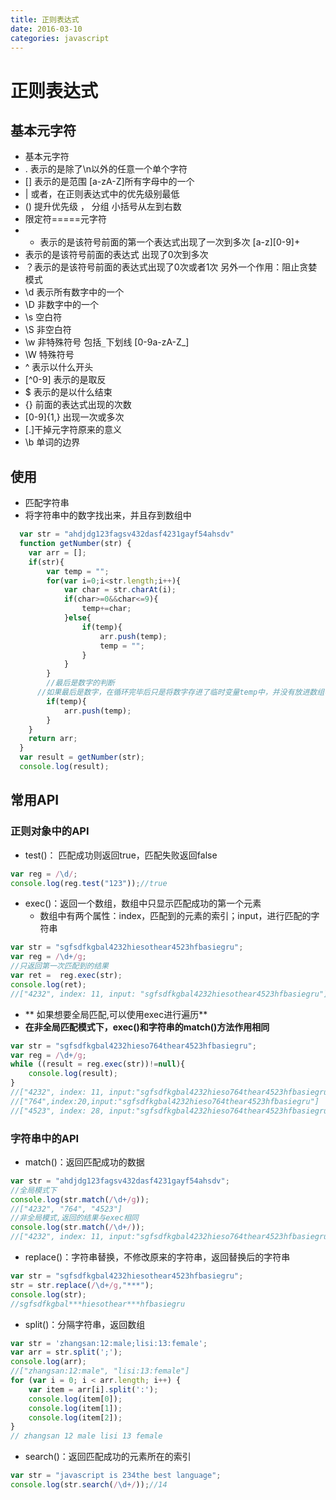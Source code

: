 ```yaml
---
title: 正则表达式
date: 2016-03-10
categories: javascript
---
```


# 正则表达式
## 基本元字符
* 基本元字符
* .  表示的是除了\n以外的任意一个单个字符
* [] 表示的是范围  [a-zA-Z]所有字母中的一个
* |  或者，在正则表达式中的优先级别最低
* () 提升优先级 ， 分组  小括号从左到右数
* 限定符=====元字符
* +  表示的是该符号前面的第一个表达式出现了一次到多次  [a-z][0-9]+
* 表示的是该符号前面的表达式 出现了0次到多次
*  ？表示的是该符号前面的表达式出现了0次或者1次   另外一个作用：阻止贪婪模式
*  \d  表示所有数字中的一个
*  \D  非数字中的一个
*  \s  空白符
*  \S  非空白符
*  \w  非特殊符号  包括`_`下划线 [0-9a-zA-Z_]
*  \W  特殊符号
*  ^ 表示以什么开头
*  [^0-9] 表示的是取反
*  $  表示的是以什么结束
*  {}   前面的表达式出现的次数
*  [0-9]{1,}  出现一次或多次
*  [.]干掉元字符原来的意义
*  \b 单词的边界

## 使用
* 匹配字符串
* 将字符串中的数字找出来，并且存到数组中
```javascript
  var str = "ahdjdg123fagsv432dasf4231gayf54ahsdv"
  function getNumber(str) {
    var arr = [];
    if(str){
        var temp = "";
        for(var i=0;i<str.length;i++){
            var char = str.charAt(i);
            if(char>=0&&char<=9){
                temp+=char;
            }else{
                if(temp){
                    arr.push(temp);
                    temp = "";
                }
            }
        }
        //最后是数字的判断
      //如果最后是数字，在循环完毕后只是将数字存进了临时变量temp中，并没有放进数组中
        if(temp){
            arr.push(temp);
        }
    }
    return arr;
  }
  var result = getNumber(str);
  console.log(result);
```

## 常用API
### 正则对象中的API
* test()： 匹配成功则返回true，匹配失败返回false
```javascript
var reg = /\d/;
console.log(reg.test("123"));//true
```
* exec()：返回一个数组，数组中只显示匹配成功的第一个元素
  * 数组中有两个属性：index，匹配到的元素的索引；input，进行匹配的字符串 
```javascript
var str = "sgfsdfkgbal4232hiesothear4523hfbasiegru";
var reg = /\d+/g;
//只返回第一次匹配到的结果
var ret =  reg.exec(str);
console.log(ret);
//["4232", index: 11, input: "sgfsdfkgbal4232hiesothear4523hfbasiegru"]
```

* ** 如果想要全局匹配,可以使用exec进行遍历**
* **在非全局匹配模式下，exec()和字符串的match()方法作用相同**
```javascript
var str = "sgfsdfkgbal4232hieso764thear4523hfbasiegru";
var reg = /\d+/g;
while ((result = reg.exec(str))!=null){
	console.log(result);
}
//["4232", index: 11, input:"sgfsdfkgbal4232hieso764thear4523hfbasiegru"]
//["764",index:20,input:"sgfsdfkgbal4232hieso764thear4523hfbasiegru"]
//["4523", index: 28, input:"sgfsdfkgbal4232hieso764thear4523hfbasiegru"]
```

### 字符串中的API
* match()：返回匹配成功的数据
```javascript
var str = "ahdjdg123fagsv432dasf4231gayf54ahsdv";
//全局模式下
console.log(str.match(/\d+/g));
//["4232", "764", "4523"]
//非全局模式,返回的结果与exec相同
console.log(str.match(/\d+/));
//["4232", index: 11, input:"sgfsdfkgbal4232hieso764thear4523hfbasiegru"]
```
* replace()：字符串替换，不修改原来的字符串，返回替换后的字符串
```javascript
var str = "sgfsdfkgbal4232hiesothear4523hfbasiegru";
str = str.replace(/\d+/g,"***");
console.log(str);
//sgfsdfkgbal***hiesothear***hfbasiegru
```

* split()：分隔字符串，返回数组
```javascript
var str = 'zhangsan:12:male;lisi:13:female';
var arr = str.split(';');
console.log(arr);
//["zhangsan:12:male", "lisi:13:female"]
for (var i = 0; i < arr.length; i++) {
	var item = arr[i].split(':');
	console.log(item[0]);
	console.log(item[1]);
	console.log(item[2]);
}
// zhangsan 12 male lisi 13 female
```

* search()：返回匹配成功的元素所在的索引
```javascript
var str = "javascript is 234the best language";
console.log(str.search(/\d+/));//14
```